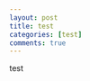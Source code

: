 ```yaml
---
layout: post
title: test
categories: [test]
comments: true
---
```


test

















































